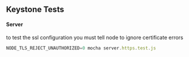 ## Keystone Tests

#### Server
to test the ssl configuration you must tell node to ignore certificate errors
```javascript
NODE_TLS_REJECT_UNAUTHORIZED=0 mocha server.https.test.js 
```
